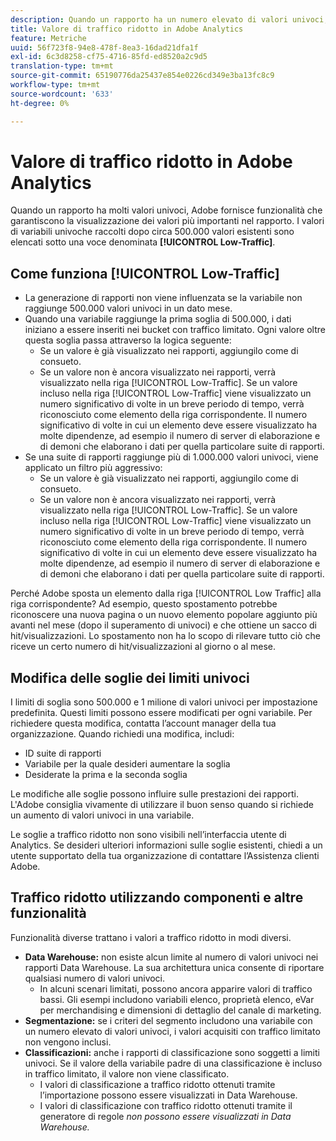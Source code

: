```yaml
---
description: Quando un rapporto ha un numero elevato di valori univoci, Adobe fornisce funzionalità che garantiscono la visualizzazione dei valori più importanti nel rapporto.
title: Valore di traffico ridotto in Adobe Analytics
feature: Metriche
uuid: 56f723f8-94e8-478f-8ea3-16dad21dfa1f
exl-id: 6c3d8258-cf75-4716-85fd-ed8520a2c9d5
translation-type: tm+mt
source-git-commit: 65190776da25437e854e0226cd349e3ba13fc8c9
workflow-type: tm+mt
source-wordcount: '633'
ht-degree: 0%

---
```


# Valore di traffico ridotto in Adobe Analytics

Quando un rapporto ha molti valori univoci, Adobe fornisce funzionalità che garantiscono la visualizzazione dei valori più importanti nel rapporto. I valori di variabili univoche raccolti dopo circa 500.000 valori esistenti sono elencati sotto una voce denominata **[!UICONTROL Low-Traffic]**.

## Come funziona [!UICONTROL Low-Traffic]

* La generazione di rapporti non viene influenzata se la variabile non raggiunge 500.000 valori univoci in un dato mese.
* Quando una variabile raggiunge la prima soglia di 500.000, i dati iniziano a essere inseriti nei bucket con traffico limitato. Ogni valore oltre questa soglia passa attraverso la logica seguente:
   * Se un valore è già visualizzato nei rapporti, aggiungilo come di consueto.
   * Se un valore non è ancora visualizzato nei rapporti, verrà visualizzato nella riga [!UICONTROL Low-Traffic]. Se un valore incluso nella riga [!UICONTROL Low-Traffic] viene visualizzato un numero significativo di volte in un breve periodo di tempo, verrà riconosciuto come elemento della riga corrispondente. Il numero significativo di volte in cui un elemento deve essere visualizzato ha molte dipendenze, ad esempio il numero di server di elaborazione e di demoni che elaborano i dati per quella particolare suite di rapporti.
* Se una suite di rapporti raggiunge più di 1.000.000 valori univoci, viene applicato un filtro più aggressivo:
   * Se un valore è già visualizzato nei rapporti, aggiungilo come di consueto.
   * Se un valore non è ancora visualizzato nei rapporti, verrà visualizzato nella riga [!UICONTROL Low-Traffic]. Se un valore incluso nella riga [!UICONTROL Low-Traffic] viene visualizzato un numero significativo di volte in un breve periodo di tempo, verrà riconosciuto come elemento della riga corrispondente. Il numero significativo di volte in cui un elemento deve essere visualizzato ha molte dipendenze, ad esempio il numero di server di elaborazione e di demoni che elaborano i dati per quella particolare suite di rapporti.

Perché Adobe sposta un elemento dalla riga [!UICONTROL Low Traffic] alla riga corrispondente? Ad esempio, questo spostamento potrebbe riconoscere una nuova pagina o un nuovo elemento popolare aggiunto più avanti nel mese (dopo il superamento di univoci) e che ottiene un sacco di hit/visualizzazioni. Lo spostamento non ha lo scopo di rilevare tutto ciò che riceve un certo numero di hit/visualizzazioni al giorno o al mese.

## Modifica delle soglie dei limiti univoci

I limiti di soglia sono 500.000 e 1 milione di valori univoci per impostazione predefinita. Questi limiti possono essere modificati per ogni variabile. Per richiedere questa modifica, contatta l’account manager della tua organizzazione. Quando richiedi una modifica, includi:

* ID suite di rapporti
* Variabile per la quale desideri aumentare la soglia
* Desiderate la prima e la seconda soglia

Le modifiche alle soglie possono influire sulle prestazioni dei rapporti. L&#39;Adobe consiglia vivamente di utilizzare il buon senso quando si richiede un aumento di valori univoci in una variabile.

Le soglie a traffico ridotto non sono visibili nell’interfaccia utente di Analytics. Se desideri ulteriori informazioni sulle soglie esistenti, chiedi a un utente supportato della tua organizzazione di contattare l’Assistenza clienti Adobe.

## Traffico ridotto utilizzando componenti e altre funzionalità

Funzionalità diverse trattano i valori a traffico ridotto in modi diversi.

* **Data Warehouse:** non esiste alcun limite al numero di valori univoci nei rapporti Data Warehouse. La sua architettura unica consente di riportare qualsiasi numero di valori univoci.
   * In alcuni scenari limitati, possono ancora apparire valori di traffico bassi. Gli esempi includono variabili elenco, proprietà elenco, eVar per merchandising e dimensioni di dettaglio del canale di marketing.
* **Segmentazione:** se i criteri del segmento includono una variabile con un numero elevato di valori univoci, i valori acquisiti con traffico limitato non vengono inclusi.
* **Classificazioni:** anche i rapporti di classificazione sono soggetti a limiti univoci. Se il valore della variabile padre di una classificazione è incluso in traffico limitato, il valore non viene classificato.
   * I valori di classificazione a traffico ridotto ottenuti tramite l’importazione possono essere visualizzati in Data Warehouse. <!-- AN-115871 -->
   * I valori di classificazione con traffico ridotto ottenuti tramite il generatore di regole *non possono essere visualizzati in Data Warehouse. <!-- AN-122872 -->*
